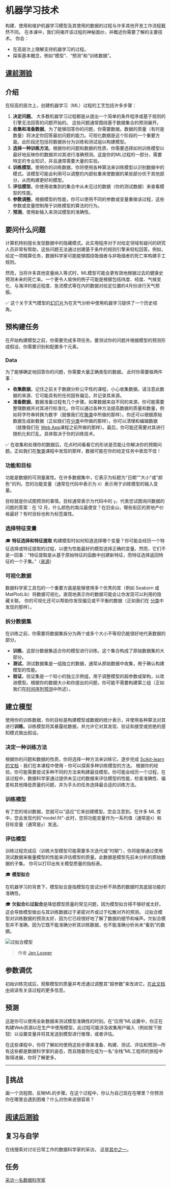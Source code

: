 
# 机器学习技术

构建、使用和维护机器学习模型及其使用的数据的过程与许多其他开发工作流程截然不同。 在本课中，我们将揭开该过程的神秘面纱，并概述你需要了解的主要技术。 你会： 

- 在高层次上理解支持机器学习的过程。 
- 探索基本概念，例如“模型”、“预测”和“训练数据”。 
  
## [课前测验](https://gray-sand-07a10f403.1.azurestaticapps.net/quiz/7/?loc=zh)
## 介绍

在较高的层次上，创建机器学习（ML）过程的工艺包括许多步骤：

1. **决定问题**。 大多数机器学习过程都是从提出一个简单的条件程序或基于规则的引擎无法回答的问题开始的。 这些问题通常围绕基于数据集合的预测展开。 
2. **收集和准备数据**。为了能够回答你的问题，你需要数据。数据的质量（有时是数量）将决定你回答最初问题的能力。可视化数据是这个阶段的一个重要方面。此阶段还包括将数据拆分为训练和测试组以构建模型。 
3. **选择一种训练方法**。根据你的问题和数据的性质，你需要选择如何训练模型以最好地反映你的数据并对其进行准确预测。这是你的ML过程的一部分，需要特定的专业知识，并且通常需要大量的实验。 
4. **训练模型**。使用你的训练数据，你将使用各种算法来训练模型以识别数据中的模式。该模型可能会利用可以调整的内部权重来使数据的某些部分优于其他部分，从而构建更好的模型。 
5. **评估模型**。你使用收集到的集合中从未见过的数据（你的测试数据）来查看模型的性能。 
6. **参数调整**。根据模型的性能，你可以使用不同的参数或变量重做该过程，这些参数或变量控制用于训练模型的算法的行为。 
7. **预测**。使用新输入来测试模型的准确性。 

## 要问什么问题 

计算机特别擅长发现数据中的隐藏模式。此实用程序对于对给定领域有疑问的研究人员非常有帮助，这些问题无法通过创建基于条件的规则引擎来轻松回答。例如，给定一项精算任务，数据科学家可能能够围绕吸烟者与非吸烟者的死亡率构建手工规则。 

然而，当将许多其他变量纳入等式时，ML模型可能会更有效地根据过去的健康史预测未来的死亡率。一个更令人愉快的例子可能是根据包括纬度、经度、气候变化、与海洋的接近程度、急流模式等在内的数据对给定位置的4月份进行天气预报。 

✅ 这个关于天气模型的[幻灯片](https://www2.cisl.ucar.edu/sites/default/files/2021-10/0900%20June%2024%20Haupt_0.pdf)为在天气分析中使用机器学习提供了一个历史视角。

## 预构建任务

在开始构建模型之前，你需要完成多项任务。要测试你的问题并根据模型的预测形成假设，你需要识别和配置多个元素。 

### Data

为了能够确定地回答你的问题，你需要大量正确类型的数据。 此时你需要做两件事： 

- **收集数据**。记住之前关于数据分析公平性的课程，小心收集数据。请注意此数据的来源、它可能具有的任何固有偏见，并记录其来源。 
- **准备数据**。数据准备过程有几个步骤。如果数据来自不同的来源，你可能需要整理数据并对其进行标准化。你可以通过各种方法提高数据的质量和数量，例如将字符串转换为数字（就像我们在[聚类](../../../5-Clustering/1-Visualize/README.md)中所做的那样）。你还可以根据原始数据生成新数据（正如我们在[分类](../../../4-Classification/1-Introduction/README.md)中所做的那样）。你可以清理和编辑数据（就像我们在 [Web App](../../3-Web-App/README.md)课程之前所做的那样）。最后，你可能还需要对其进行随机化和打乱，具体取决于你的训练技术。

✅ 在收集和处理你的数据后，花点时间看看它的形状是否能让你解决你的预期问题。正如我们在[聚类](../../../5-Clustering/1-Visualize/README.md)课程中发现的那样，数据可能在你的给定任务中表现不佳！

### 功能和目标

功能是数据的可测量属性。在许多数据集中，它表示为标题为"日期""大小"或"颜色"的列。您的功能变量（通常在代码中表示为 `X`）表示用于训练模型的输入变量。

目标就是你试图预测的事情。目标通常表示为代码中的 `y`，代表您试图询问数据的问题的答案：在 12 月，什么颜色的南瓜最便宜？在旧金山，哪些街区的房地产价格最好？有时目标也称为标签属性。

### 选择特征变量

🎓 **特征选择和特征提取** 构建模型时如何知道选择哪个变量？你可能会经历一个特征选择或特征提取的过程，以便为性能最好的模型选择正确的变量。然而，它们不是一回事：“特征提取是从基于原始特征的函数中创建新特征，而特征选择返回特征的一个子集。”（[来源](https://wikipedia.org/wiki/Feature_selection)）
### 可视化数据

数据科学家工具包的一个重要方面是能够使用多个优秀的库（例如 Seaborn 或 MatPlotLib）将数据可视化。直观地表示你的数据可能会让你发现可以利用的隐藏关联。 你的可视化还可以帮助你发现偏见或不平衡的数据（正如我们在 [分类](../../../4-Classification/2-Classifiers-1/README.md)中发现的那样）。
### 拆分数据集

在训练之前，你需要将数据集拆分为两个或多个大小不等但仍能很好地代表数据的部分。

- **训练**。这部分数据集适合你的模型进行训练。这个集合构成了原始数据集的大部分。
- **测试**。测试数据集是一组独立的数据，通常从原始数据中收集，用于确认构建模型的性能。
- **验证**。验证集是一个较小的独立示例组，用于调整模型的超参数或架构，以改进模型。根据你的数据大小和你提出的问题，你可能不需要构建第三组（正如我们在[时间序列预测](../../../7-TimeSeries/1-Introduction/README.md)中所述）。 

## 建立模型 

使用你的训练数据，你的目标是构建模型或数据的统计表示，并使用各种算法对其进行**训练**。训练模型将其暴露给数据，并允许它对其发现、验证和接受或拒绝的感知模式做出假设。 

### 决定一种训练方法

根据你的问题和数据的性质，你将选择一种方法来训练它。逐步完成 [Scikit-learn的文档](https://scikit-learn.org/stable/user_guide.html) - 我们在本课程中使用 - 你可以探索多种训练模型的方法。 根据你的经验，你可能需要尝试多种不同的方法来构建最佳模型。你可能会经历一个过程，在该过程中，数据科学家通过提供未见过的数据来评估模型的性能，检查准确性、偏差和其他降低质量的问题，并为手头的任务选择最合适的训练方法。

### 训练模型

有了您的培训数据，您就可以"适应"它来创建模型。您会注意到，在许多 ML 库中，您会发现代码"model.fit"-此时，您将功能变量作为一系列值（通常是`X`）和目标变量（通常是`y`）发送。 

### 评估模型 

训练过程完成后（训练大型模型可能需要多次迭代或“时期”），你将能够通过使用测试数据来衡量模型的性能来评估模型的质量。此数据是模型先前未分析的原始数据的子集。 你可以打印出有关模型质量的指标表。 

🎓 **模型拟合**

在机器学习的背景下，模型拟合是指模型在尝试分析不熟悉的数据时其底层功能的准确性。 

🎓 **欠拟合**和**过拟合**是降低模型质量的常见问题，因为模型拟合得不够好或太好。这会导致模型做出与其训练数据过于紧密对齐或过于松散对齐的预测。 过拟合模型对训练数据的预测太好，因为它已经很好地了解了数据的细节和噪声。欠拟合模型并不准确，因为它既不能准确分析其训练数据，也不能准确分析尚未“看到”的数据。

![过拟合模型 ](../images/overfitting.png)
> 作者 [Jen Looper](https://twitter.com/jenlooper)

## 参数调优 

初始训练完成后，观察模型的质量并考虑通过调整其“超参数”来改进它。[在此文档中](https://docs.microsoft.com/en-us/azure/machine-learning/how-to-tune-hyperparameters?WT.mc_id=academic-77952-leestott)阅读有关该过程的更多信息。

## 预测

这是你可以使用全新数据来测试模型准确性的时刻。在“应用”ML设置中，你正在构建Web资源以在生产中使用模型，此过程可能涉及收集用户输入（例如按下按钮）以设置变量并将其发送到模型进行推理，或者评估。

在这些课程中，你将了解如何使用这些步骤来准备、构建、测试、评估和预测—所有这些都是数据科学家的姿态，而且随着你在成为一名“全栈”ML工程师的旅程中取得进展，你将了解更多。 

---

## 🚀挑战

画一个流程图，反映ML的步骤。在这个过程中，你认为自己现在在哪里？你预测你在哪里会遇到困难？什么对你来说很容易？ 

## [阅读后测验](https://gray-sand-07a10f403.1.azurestaticapps.net/quiz/8/?loc=zh)

## 复习与自学 

在线搜索对讨论日常工作的数据科学家的采访。 这是[其中之一](https://www.youtube.com/watch?v=Z3IjgbbCEfs)。

## 任务

[采访一名数据科学家](assignment.zh-cn.md)
